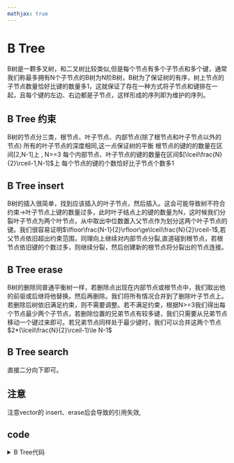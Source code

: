 ```yaml
---
mathjax: true
---
```



# B Tree
B树是一颗多叉树，和二叉树比较类似,但是每个节点有多个子节点和多个键，通常我们称最多拥有N个子节点的B树为N阶B树，B树为了保证树的有序，树上节点的子节点数量恰好比键的数量多1，这就保证了存在一种方式将子节点和键排在一起，且每个键的左边、右边都是子节点，这样形成的序列即为维护的序列。

## B Tree 约束
B树的节点分三类，根节点、叶子节点、内部节点(除了根节点和叶子节点以外的节点)
所有的叶子节点的深度相同,这一点保证树的平衡
根节点的键的的数量在区间[2,N-1]上 , N>=3
每个内部节点、叶子节点的键的数量在区间$[\lceil\frac{N}{2}\rceil-1,N-1]$上
每个节点的键的个数恰好比子节点个数多1

## B Tree insert
B树的插入很简单，找到应该插入的叶子节点，然后插入。这会可能导致树不符合约束->叶子节点上键的数量过多，此时叶子结点上的键的数量为N，这时候我们分裂叶子节点为两个叶节点，从中取出中位数置入父节点作为划分这两个叶子节点的键。我们很容易证明$\lfloor\frac{N-1}{2}\rfloor\ge\lceil\frac{N}{2}\rceil-1$,若父节点依旧超出约束范围，同理向上继续对内部节点分裂,直道碰到根节点，若根节点依旧键的个数过多，则继续分裂，然后创建新的根节点将分裂出的节点连接。

## B Tree erase
B树的删除同普通平衡树一样，若删除点出现在内部节点或根节点中，我们取出他的前驱或后继将他替换。然后再删除。我们将所有情况合并到了删除叶子节点上。若删除后树依旧满足约束，则不需要调整。若不满足约束，根据N>=3我们得出每个节点最少两个子节点，若删除位置的兄弟节点有较多键，我们只需要从兄弟节点移动一个键过来即可。若兄弟节点同样处于最少键时，我们可以合并这两个节点$2*(\lceil\frac{N}{2}\rceil-1)\le N-1$

## B Tree search
直接二分向下即可。

## 注意
注意vector的 insert、erase后会导致的引用失效,

## code
<details>
<summary>B Tree代码</summary>
{% include_code tree lang:cpp cpp/perfect/data_structure/B_tree.h %}
</details>


